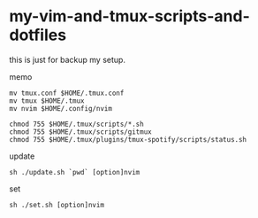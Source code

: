 # my-vim-and-tmux-scripts-and-dotfiles

this is just for backup my setup.

memo
```
mv tmux.conf $HOME/.tmux.conf
mv tmux $HOME/.tmux
mv nvim $HOME/.config/nvim

chmod 755 $HOME/.tmux/scripts/*.sh
chmod 755 $HOME/.tmux/scripts/gitmux
chmod 755 $HOME/.tmux/plugins/tmux-spotify/scripts/status.sh
```
update
```
sh ./update.sh `pwd` [option]nvim
```
set
```
sh ./set.sh [option]nvim
```
